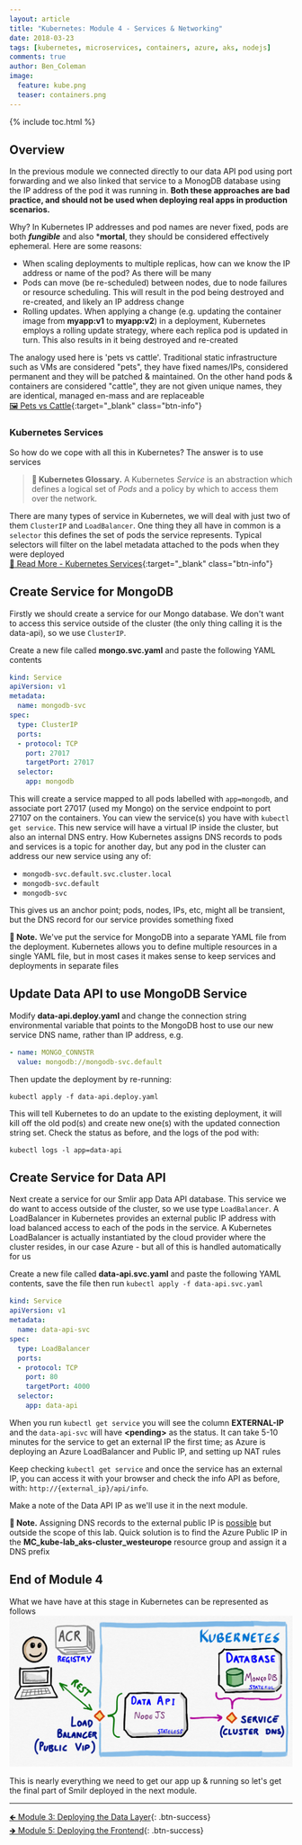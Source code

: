 ```yaml
---
layout: article
title: "Kubernetes: Module 4 - Services & Networking"
date: 2018-03-23
tags: [kubernetes, microservices, containers, azure, aks, nodejs]
comments: true
author: Ben_Coleman
image:
  feature: kube.png
  teaser: containers.png
---
```


{% include toc.html %}

## Overview
In the previous module we connected directly to our data API pod using port forwarding and we also linked that service to a MonogDB database using the IP address of the pod it was running in. **Both these approaches are bad practice, and should not be used when deploying real apps in production scenarios.**

Why? In Kubernetes IP addresses and pod names are never fixed, pods are both ***fungible*** and also ***mortal**, they should be considered effectively ephemeral. Here are some reasons:
- When scaling deployments to multiple replicas, how can we know the IP address or name of the pod? As there will be many
- Pods can move (be re-scheduled) between nodes, due to node failures or resource scheduling. This will result in the pod being destroyed and re-created, and likely an IP address change
- Rolling updates. When applying a change (e.g. updating the container image from **myapp:v1** to **myapp:v2**) in a deployment, Kubernetes employs a rolling update strategy, where each replica pod is updated in turn. This also results in it being destroyed and re-created

The analogy used here is 'pets vs cattle'. Traditional static infrastructure such as VMs are considered "pets", they have fixed names/IPs, considered permanent and they will be patched & maintained. On the other hand pods & containers are considered "cattle", they are not given unique names, they are identical, managed en-mass and are replaceable  
[🖼️ Pets vs Cattle](/labs/kubernetes/images/pets-cattle.png){:target="_blank" class="btn-info"}

### Kubernetes Services
So how do we cope with all this in Kubernetes? The answer is to use services

> **📕 Kubernetes Glossary.** A Kubernetes *Service* is an abstraction which defines a logical set of *Pods* and a policy by which to access them over the network.

There are many types of service in Kubernetes, we will deal with just two of them `ClusterIP` and `LoadBalancer`. One thing they all have in common is a `selector` this defines the set of pods the service represents. Typical selectors will filter on the label metadata attached to the pods when they were deployed  
[📘 Read More - Kubernetes Services](https://kubernetes.io/docs/concepts/services-networking/service/){:target="_blank" class="btn-info"}


## Create Service for MongoDB
Firstly we should create a service for our Mongo database. We don't want to access this service outside of the cluster (the only thing calling it is the data-api), so we use `ClusterIP`. 

Create a new file called **mongo.svc.yaml** and paste the following YAML contents
```yaml
kind: Service
apiVersion: v1
metadata:
  name: mongodb-svc
spec:
  type: ClusterIP
  ports:
  - protocol: TCP
    port: 27017
    targetPort: 27017
  selector:
    app: mongodb
```
This will create a service mapped to all pods labelled with `app=mongodb`, and associate port 27017 (used my Mongo) on the service endpoint to port 27107 on the containers. You can view the service(s) you have with `kubectl get service`. This new service will have a virtual IP inside the cluster, but also an internal DNS entry. How Kubernetes assigns DNS records to pods and services is a topic for another day, but any pod in the cluster can address our new service using any of:
- `mongodb-svc.default.svc.cluster.local`
- `mongodb-svc.default`
- `mongodb-svc`

This gives us an anchor point; pods, nodes, IPs, etc, might all be transient, but the DNS record for our service provides something fixed 

**💬 Note.** We've put the service for MongoDB into a separate YAML file from the deployment. Kubernetes allows you to define multiple resources in a single YAML file, but in most cases it makes sense to keep services and deployments in separate files 

## Update Data API to use MongoDB Service

Modify **data-api.deploy.yaml** and change the connection string environmental variable that points to the MongoDB host to use our new service DNS name, rather than IP address, e.g.
```yaml
- name: MONGO_CONNSTR
  value: mongodb://mongodb-svc.default
```

Then update the deployment by re-running:
```
kubectl apply -f data-api.deploy.yaml
```

This will tell Kubernetes to do an update to the existing deployment, it will kill off the old pod(s) and create new one(s) with the updated connection string set. Check the status as before, and the logs of the pod with:
```
kubectl logs -l app=data-api
```


## Create Service for Data API
Next create a service for our Smlir app Data API database. This service we do want to access outside of the cluster, so we use type `LoadBalancer`. A LoadBalancer in Kubernetes provides an external public IP address with load balanced access to each of the pods in the service. A Kubernetes LoadBalancer is actually instantiated by the cloud provider where the cluster resides, in our case Azure - but all of this is handled automatically for us

Create a new file called **data-api.svc.yaml** and paste the following YAML contents, save the file then run `kubectl apply -f data-api.svc.yaml`
```yaml
kind: Service
apiVersion: v1
metadata:
  name: data-api-svc
spec:
  type: LoadBalancer
  ports:
  - protocol: TCP
    port: 80
    targetPort: 4000
  selector:
    app: data-api
```

When you run `kubectl get service` you will see the column **EXTERNAL-IP** and the `data-api-svc` will have **\<pending\>** as the status. It can take 5-10 minutes for the service to get an external IP the first time; as Azure is deploying an Azure LoadBalancer and Public IP, and setting up NAT rules

Keep checking `kubectl get service` and once the service has an external IP, you can access it with your browser and check the info API as before, with: `http://{external_ip}/api/info`. 

Make a note of the Data API IP as we'll use it in the next module.

**💬 Note.**  Assigning DNS records to the external public IP is [possible](https://github.com/kubernetes-incubator/external-dns) but outside the scope of this lab. Quick solution is to find the Azure Public IP in the **MC_kube-lab_aks-cluster_westeurope** resource group and assign it a DNS prefix

## End of Module 4
What we have have at this stage in Kubernetes can be represented as follows
![Application Architecture Diagram](/labs/kubernetes/images/part4.png)

This is nearly everything we need to get our app up & running so let's get the final part of Smilr deployed in the next module. 

---

[🡸 Module 3: Deploying the Data Layer](../part3){: .btn-success}  
[🡺 Module 5: Deploying the Frontend](../part5){: .btn-success}

